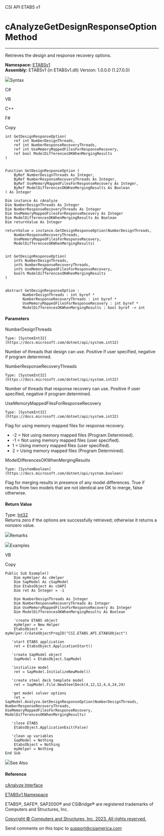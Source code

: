 ﻿

CSI API ETABS v1

# cAnalyzeGetDesignResponseOption Method  
  
---  
  
Retrieves the design and response recovery options.

**Namespace:** [ETABSv1](2780f1b8-2033-5289-2298-1cdb2a7508d9.htm)  
**Assembly:** ETABSv1 (in ETABSv1.dll) Version: 1.0.0.0 (1.27.0.0)

![](../icons/SectionExpanded.png)Syntax

C#

VB

C++

F#

Copy

    
    
    int GetDesignResponseOption(
    	ref int NumberDesignThreads,
    	ref int NumberResponseRecoveryThreads,
    	ref int UseMemoryMappedFilesForResponseRecovery,
    	ref bool ModelDifferencesOKWhenMergingResults
    )
    
    
    Function GetDesignResponseOption ( 
    	ByRef NumberDesignThreads As Integer,
    	ByRef NumberResponseRecoveryThreads As Integer,
    	ByRef UseMemoryMappedFilesForResponseRecovery As Integer,
    	ByRef ModelDifferencesOKWhenMergingResults As Boolean
    ) As Integer
    
    Dim instance As cAnalyze
    Dim NumberDesignThreads As Integer
    Dim NumberResponseRecoveryThreads As Integer
    Dim UseMemoryMappedFilesForResponseRecovery As Integer
    Dim ModelDifferencesOKWhenMergingResults As Boolean
    Dim returnValue As Integer
    
    returnValue = instance.GetDesignResponseOption(NumberDesignThreads, 
    	NumberResponseRecoveryThreads, 
    	UseMemoryMappedFilesForResponseRecovery, 
    	ModelDifferencesOKWhenMergingResults)
    
    
    int GetDesignResponseOption(
    	int% NumberDesignThreads, 
    	int% NumberResponseRecoveryThreads, 
    	int% UseMemoryMappedFilesForResponseRecovery, 
    	bool% ModelDifferencesOKWhenMergingResults
    )
    
    
    abstract GetDesignResponseOption : 
            NumberDesignThreads : int byref * 
            NumberResponseRecoveryThreads : int byref * 
            UseMemoryMappedFilesForResponseRecovery : int byref * 
            ModelDifferencesOKWhenMergingResults : bool byref -> int 
    

#### Parameters

NumberDesignThreads

    Type: [SystemInt32](https://docs.microsoft.com/dotnet/api/system.int32)  
Number of threads that design can use. Positive if user specified, negative if
program determined.

NumberResponseRecoveryThreads

    Type: [SystemInt32](https://docs.microsoft.com/dotnet/api/system.int32)  
Number of threads that response recovery can use. Positive if user specified,
negative if program determined.

UseMemoryMappedFilesForResponseRecovery

    Type: [SystemInt32](https://docs.microsoft.com/dotnet/api/system.int32)  
Flag for using memory mapped files for response recovery.

  * -2 = Not using memory mapped files (Program Determined).
  * -1 = Not using memory mapped files (user specified).
  * 1 = Using memory mapped files (user specified).
  * 2 = Using memory mapped files (Program Determined).

ModelDifferencesOKWhenMergingResults

    Type: [SystemBoolean](https://docs.microsoft.com/dotnet/api/system.boolean)  
Flag for merging results in presence of any model differences. True if results
from two models that are not identical are OK to merge, false otherwise.

#### Return Value

Type: [Int32](https://docs.microsoft.com/dotnet/api/system.int32)  
Returns zero if the options are successfully retrieved; otherwise it returns a
nonzero value.

![](../icons/SectionExpanded.png)Remarks

![](../icons/SectionExpanded.png)Examples

VB

Copy

    
    
    Public Sub Example()
        Dim myHelper As cHelper
        Dim SapModel As cSapModel
        Dim EtabsObject As cOAPI
        Dim ret As Integer = -1
    
        Dim NumberDesignThreads As Integer
        Dim NumberResponseRecoveryThreads As Integer
        Dim UseMemoryMappedFilesForResponseRecovery As Integer
        Dim ModelDifferencesOKWhenMergingResults As Boolean
    
        'create ETABS object
        myHelper = New Helper
        EtabsObject = myHelper.CreateObjectProgID("CSI.ETABS.API.ETABSObject")
    
       'start ETABS application
        ret = EtabsObject.ApplicationStart()
    
       'create SapModel object
        SapModel = EtabsObject.SapModel
    
       'initialize model
        ret = SapModel.InitializeNewModel()
    
       'create steel deck template model
        ret = SapModel.File.NewSteelDeck(4,12,12,4,4,24,24)
    
       'get model solver options
        ret = SapModel.Analyze.GetDesignResponseOption(NumberDesignThreads, NumberResponseRecoveryThreads, UseMemoryMappedFilesForResponseRecovery, ModelDifferencesOKWhenMergingResults)
    
       'close ETABS
        EtabsObject.ApplicationExit(False)
    
       'clean up variables
        SapModel = Nothing
        EtabsObject = Nothing
        myHelper = Nothing
    End Sub

![](../icons/SectionExpanded.png)See Also

#### Reference

[cAnalyze Interface](025793e2-df8b-7de9-b63c-3a76763bae64.htm)

[ETABSv1 Namespace](2780f1b8-2033-5289-2298-1cdb2a7508d9.htm)

ETABS®, SAFE®, SAP2000® and CSiBridge® are registered trademarks of Computers
and Structures, Inc.  

[Copyright © Computers and Structures, Inc. 2023. All rights
reserved.](http://www.csiamerica.com)

Send comments on this topic to
[support@csiamerica.com](mailto:support%40csiamerica.com?Subject=CSI%20API%20ETABS%20v1)

